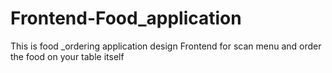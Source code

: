 # Frontend-Food_application
This is food _ordering application design  Frontend for scan menu and order the food on your table itself 
